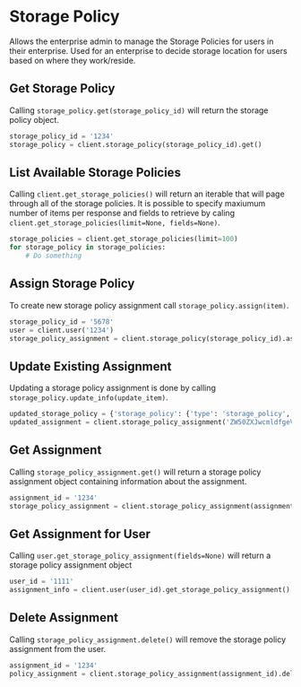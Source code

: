 Storage Policy 
==============

Allows the enterprise admin to manage the Storage Policies for users in their
enterprise. Used for an enterprise to decide storage location for users based on
where they work/reside. 


Get Storage Policy
------------------

Calling `storage_policy.get(storage_policy_id)` will return the storage policy object.

```python
storage_policy_id = '1234'
storage_policy = client.storage_policy(storage_policy_id).get()
```

List Available Storage Policies
-------------------------------

Calling `client.get_storage_policies()` will return an iterable that will page through all of the storage policies. It is possible to specify maxiumum number of items per response and fields to retrieve by caling `client.get_storage_policies(limit=None, fields=None)`.

```python
storage_policies = client.get_storage_policies(limit=100)
for storage_policy in storage_policies:
    # Do something
```

Assign Storage Policy
---------------------

To create new storage policy assignment call `storage_policy.assign(item)`.

```python
storage_policy_id = '5678'
user = client.user('1234')
storage_policy_assignment = client.storage_policy(storage_policy_id).assign(user)
```

Update Existing Assignment
--------------------------

Updating a storage policy assignment is done by calling `storage_policy.update_info(update_item)`.

```python
updated_storage_policy = {'storage_policy': {'type': 'storage_policy', 'id': '1234'}}
updated_assignment = client.storage_policy_assignment('ZW50ZXJwcmldfgeV82MDMwMDQ=').update_info(updated_storage_policy)
```

Get Assignment
--------------

Calling `storage_policy_assignment.get()` will return a storage policy assignment object containing information about the assignment.

```python
assignment_id = '1234'
storage_policy_assignment = client.storage_policy_assignment(assignment_id).get()
```

Get Assignment for User
-------------------------

Calling `user.get_storage_policy_assignment(fields=None)` will return a storage policy assignment object

```python
user_id = '1111'
assignment_info = client.user(user_id).get_storage_policy_assignment()
```

Delete Assignment
-----------------

Calling `storage_policy_assignment.delete()` will remove the storage policy assignment from the user.

```python
assignment_id = '1234'
policy_assignment = client.storage_policy_assignment(assignment_id).delete()
```
